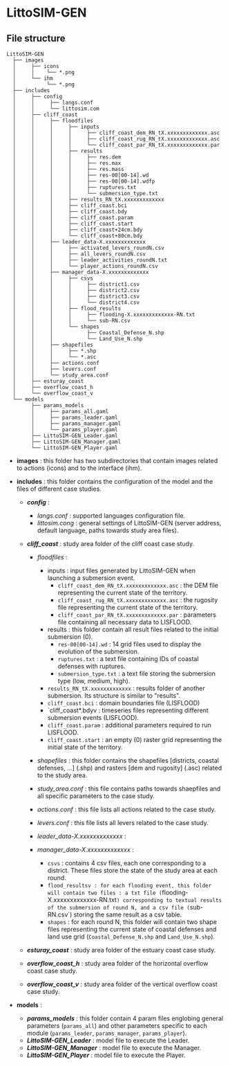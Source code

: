 # LittoSIM-GEN

## File structure

```
LittoSIM-GEN
  ├── images
  │     ├── icons
  │     │    └── *.png
  │     └── ihm
  │          └── *.png
  ├── includes
  │     ├── config
  │     │     ├── langs.conf
  │     │     └── littosim.com
  │     ├── cliff_coast
  │     │     ├── floodfiles
  │     │     │     ├── inputs
  │     │     │     │     ├── cliff_coast_dem_RN_tX.xxxxxxxxxxxxx.asc
  │     │     │     │     ├── cliff_coast_rug_RN_tX.xxxxxxxxxxxxx.asc
  │     │     │     │     └── cliff_coast_par_RN_tX.xxxxxxxxxxxxx.par
  │     │     │     ├── results
  │     │     │     │     ├── res.dem
  │     │     │     │     ├── res.max
  │     │     │     │     ├── res.mass
  │     │     │     │     ├── res-00[00-14].wd
  │     │     │     │     ├── res-00[00-14].wdfp
  │     │     │     │     ├── ruptures.txt
  │     │     │     │     └── submersion_type.txt
  │     │     │     ├── results_RN_tX.xxxxxxxxxxxxx
  │     │     │     ├── cliff_coast.bci
  │     │     │     ├── cliff_coast.bdy
  │     │     │     ├── cliff_coast.param
  │     │     │     ├── cliff_coast.start
  │     │     │     ├── cliff_coast+24cm.bdy
  │     │     │     └── cliff_coast+80cm.bdy
  │     │     ├── leader_data-X.xxxxxxxxxxxxx
  │     │     │     ├── activated_levers_roundN.csv
  │     │     │     ├── all_levers_roundN.csv
  │     │     │     ├── leader_activities_roundN.txt
  │     │     │     └── player_actions_roundN.csv
  │     │     ├── manager_data-X.xxxxxxxxxxxxx
  │     │     │     ├── csvs
  │     │     │     │     ├── district1.csv
  │     │     │     │     ├── district2.csv
  │     │     │     │     ├── district3.csv
  │     │     │     │     └── district4.csv
  │     │     │     ├── flood_results
  │     │     │     │     ├── flooding-X.xxxxxxxxxxxxx-RN.txt
  │     │     │     │     └── sub-RN.csv
  │     │     │     └── shapes
  │     │     │           ├── Coastal_Defense_N.shp
  │     │     │           └── Land_Use_N.shp
  │     │     ├── shapefiles
  │     │     │     ├── *.shp
  │     │     │     └── *.asc
  │     │     ├── actions.conf
  │     │     ├── levers.conf
  │     │     └── study_area.conf
  │     ├── esturay_coast
  │     ├── overflow_coast_h
  │     └── overflow_coast_v
  └── models
        ├── params_models
        │     ├── params_all.gaml
        │     ├── params_leader.gaml
        │     ├── params_manager.gaml
        │     └── params_player.gaml
        ├── LittoSIM-GEN_Leader.gaml
        ├── LittoSIM-GEN_Manager.gaml
        └── LittoSIM-GEN_Player.gaml
```
- **images** : this folder has two subdirectories that contain images related to actions (icons) and to the interface (ihm).

- **includes** : this folder contains the configuration of the model and the files of different case studies.
  - ***config*** :
    - *langs.conf* : supported languages configuration file.
    - *littosim.cong* : general settings of LittoSIM-GEN (server address, default language, paths towards study area files).
    
  - ***cliff_coast*** : study area folder of the cliff coast case study.
    - *floodfiles* :
      - inputs : input files generated by LittoSIM-GEN when launching a submersion event.
        - `cliff_coast_dem_RN_tX.xxxxxxxxxxxxx.asc` : the DEM file representing the current state of the territory.
        - `cliff_coast_rug_RN_tX.xxxxxxxxxxxxx.asc` : the rugosity file representing the current state of the territory.
        - `cliff_coast_par_RN_tX.xxxxxxxxxxxxx.par` : parameters file containing all necessary data to LISFLOOD.
      - results : this folder contain all result files related to the initial submersion (0).
        - `res-00[00-14].wd` : 14 grid files used to display the evolution of the submersion.
        - `ruptures.txt` : a text file containing IDs of coastal defenses with ruptures.
        - `submersion_type.txt` : a text file storing the submersion type (low, medium, high).
      - `results_RN_tX.xxxxxxxxxxxxx` : results folder of another submersion. Its structure is similar to "results".
      - `cliff_coast.bci` : domain boundaries file (LISFLOOD)
      - `cliff_coast*.bdyv : timeseries files representing different submersion events (LISFLOOD).
      - `cliff_coast.param` : additional parameters required to run LISFLOOD.
      - `cliff_coast.start` : an empty (0) raster grid representing the initial state of the territory.
      
    - *shapefiles* : this folder contains the shapefiles [districts, coastal defenses, ...] (.shp) and rasters [dem and rugosity] (.asc) related to the study area.
    
    - *study_area.conf* : this file contains paths towards shaepfiles and all specific parameters to the case study.
    - *actions.conf* : this file lists all actions related to the case study.
    - *levers.conf* : this file lists all levers related to the case study.

    - *leader_data-X.xxxxxxxxxxxxx* :
    
    - *manager_data-X.xxxxxxxxxxxxx* :
      - `csvs` : contains 4 csv files, each one corresponding to a district. These files store the state of the study area at each round.
      - `flood_resultsv : for each flooding event, this folder will contain two files : a txt file (`flooding-X.xxxxxxxxxxxxx-RN.txt`) corresponding to textual results of the submersion of round N, and a csv file (`sub-RN.csv`) storing the same result as a csv table.
      - `shapes` : for each round N, this folder will contain two shape files representing the current state of coastal defenses and land use grid (`Coastal_Defense_N.shp` and `Land_Use_N.shp`).
  
  - ***esturay_coast*** : study area folder of the estuary coast case study.
  - ***overflow_coast_h*** : study area folder of the horizontal overflow coast case study.
  - ***overflow_coast_v*** : study area folder of the vertical overflow coast case study.
  
- **models** :
  - ***params_models*** : this folder contain 4 param files englobing general parameters (`params_all`) and other parameters specific to each module (`params_leader`, `params_manager`, `params_player`).
  - ***LittoSIM-GEN_Leader*** : model file to execute the Leader.
  - ***LittoSIM-GEN_Manager*** : model file to execute the Manager.
  - ***LittoSIM-GEN_Player*** : model file to execute the Player.

